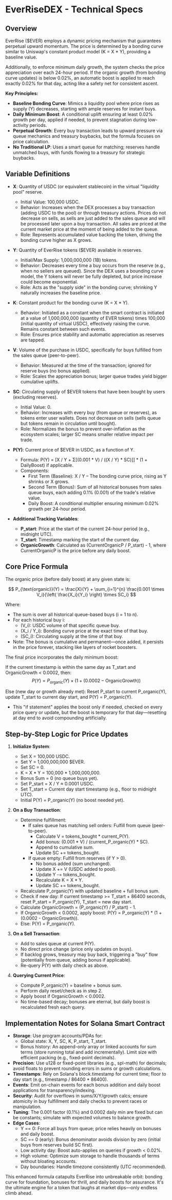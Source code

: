 # EverRiseDEX \- Technical Specs

## Overview

EverRise ($EVER) employs a dynamic pricing mechanism that guarantees perpetual upward momentum. The price is determined by a bonding curve similar to Uniswap's constant product model (K \= X \* Y), providing a baseline value.

Additionally, to enforce minimum daily growth, the system checks the price appreciation over each 24-hour period. If the organic growth (from bonding curve updates) is below 0.02%, an automatic boost is applied to reach exactly 0.02% for that day, acting like a safety net for consistent ascent.

**Key Principles:**

- **Baseline Bonding Curve**: Mimics a liquidity pool where price rises as supply (Y) decreases, starting with ample reserves for instant buys.  
- **Daily Minimum Boost**: A conditional uplift ensuring at least 0.02% growth per day, applied if needed, to prevent stagnation during low-activity periods.  
- **Perpetual Growth**: Every buy transaction leads to upward pressure via queue mechanics and treasury buybacks, but the formula focuses on price calculation.  
- **No Traditional LP**: Uses a smart queue for matching; reserves handle unmatched buys, with funds flowing to a treasury for strategic buybacks.

## Variable Definitions

- **X**: Quantity of USDC (or equivalent stablecoin) in the virtual "liquidity pool" reserve.  
    
  - Initial Value: 100,000 USDC.  
  - Behavior: Increases when the DEX processes a  buy transaction (adding USDC to the pool) or through treasury actions. Prices do not decrease on sells, as sells are just added to the sales queue and will be processed later upon a buy transaction. All sales are priced at the current market price at the moment of being added to the queue.  
  - Role: Represents accumulated value backing the token, driving the bonding curve higher as X grows.


- **Y**: Quantity of EverRise tokens ($EVER) available in reserves.  
    
  - Initial/Max Supply: 1,000,000,000 (1B) tokens.  
  - Behavior: Decreases every time a buy occurs from the reserve (e.g., when no sellers are queued). Since the DEX uses a bounding curve model, the Y tokens will never be fully depleted, but price increase could become exponential.  
  - Role: Acts as the "supply side" in the bonding curve; shrinking Y naturally increases the baseline price.


- **K**: Constant product for the bonding curve (K \= X \* Y).  
    
  - Behavior: Initiated as a constant when the smart contract is initiated at a value of 1,000,000,000 (quantity of EVER tokens) times 100,000 (initial quantity of virtual USDC), effectively raising the curve. Remains constant between such events.  
  - Role: Ensures price stability and automatic appreciation as reserves are tapped.


- **V**: Volume of the purchase in USDC, specifically for buys fulfilled from the sales queue (peer-to-peer).  
    
  - Behavior: Measured at the time of the transaction; ignored for reserve buys (no bonus applied).  
  - Role: Scales the appreciation bonus; larger queue trades yield bigger cumulative uplifts.


- **SC**: Circulating supply of $EVER tokens that have been bought by users (excluding reserves).  
    
  - Initial Value: 0\.  
  - Behavior: Increases with every buy (from queue or reserves), as tokens enter user wallets. Does not decrease on sells (sells queue but tokens remain in circulation until bought).  
  - Role: Normalizes the bonus to prevent over-inflation as the ecosystem scales; larger SC means smaller relative impact per trade.


- **P(Y)**: Current price of $EVER in USDC, as a function of Y.  
    
  - Formula: P(Y) \= \[X / Y \+ Σ\[(0.001 \* V) / ((X / Y) \* SC)\]\] \* (1 \+ DailyBoost) if applicable.  
  - Components:  
    - First Term (Baseline): X / Y – The bonding curve price, rising as Y shrinks or X grows.  
    - Second Term (Bonus): Sum of all historical bonuses from sales queue buys, each adding 0.1% (0.001) of the trade's relative value.  
    - Daily Boost: A conditional multiplier ensuring minimum 0.02% growth per 24-hour period.


- **Additional Tracking Variables**:  
    
  - **P\_start**: Price at the start of the current 24-hour period (e.g., midnight UTC).  
  - **T\_start**: Timestamp marking the start of the current day.  
  - **OrganicGrowth**: Calculated as (CurrentOrganicP / P\_start) \- 1, where CurrentOrganicP is the price before any daily boost.

## Core Price Formula

The organic price (before daily boost) at any given state is:

$$ P_{\text{organic}}(Y) = \frac{X}{Y} + \sum_{i=1}^{n} \frac{0.001 \times V_i}{\left( \frac{X_i}{Y_i} \right) \times SC_i} $$

Where:

- The sum is over all historical queue-based buys (i \= 1 to n).  
- For each historical buy i:  
  - (V\_i): USDC volume of that specific queue buy.  
  - (X\_i / Y\_i): Bonding curve price at the exact time of that buy.  
  - (SC\_i): Circulating supply at the time of that buy.  
- Note: The bonus is cumulative and permanent—once added, it persists in the price forever, stacking like layers of rocket boosters.

The final price incorporates the daily minimum boost:

If the current timestamp is within the same day as T\_start and OrganicGrowth \< 0.0002, then:  
$$ P(Y) = P_{\text{organic}}(Y) \times \left(1 + (0.0002 - \text{OrganicGrowth})\right) $$

Else (new day or growth already met): Reset P\_start to current P\_organic(Y), update T\_start to current day start, and P(Y) \= P\_organic(Y).

- This "if statement" applies the boost only if needed, checked on every price query or update, but the boost is temporary for that day—resetting at day end to avoid compounding artificially.

## Step-by-Step Logic for Price Updates

1. **Initialize System**:  
     
   - Set X \= 100,000 USDC.  
   - Set Y \= 1,000,000,000 $EVER.  
   - Set SC \= 0\.  
   - K \= X \* Y \= 100,000 \* 1,000,000,000.  
   - Bonus Sum \= 0 (no queue buys yet).  
   - Set P\_start \= X / Y ≈ 0.0001 USDC.  
   - Set T\_start \= Current day start timestamp (e.g., floor to midnight UTC).  
   - Initial P(Y) \= P\_organic(Y) (no boost needed yet).

   

2. **On a Buy Transaction**:  
     
   - Determine fulfillment:  
     - If sales queue has matching sell orders: Fulfill from queue (peer-to-peer).  
       - Calculate V \= tokens\_bought \* current\_P(Y).  
       - Add bonus: (0.001 \* V) / (current\_P\_organic(Y) \* SC).  
       - Append to cumulative sum.  
       - Update SC \+= tokens\_bought.  
     - If queue empty: Fulfill from reserves (if Y \> 0).  
       - No bonus added (sum unchanged).  
       - Update X \+= V (USDC added to pool).  
       - Update Y \-= tokens\_bought.  
       - Recalculate K \= X \* Y.  
       - Update SC \+= tokens\_bought.  
   - Recalculate P\_organic(Y) with updated baseline \+ full bonus sum.  
   - Check if new day: If current timestamp \>= T\_start \+ 86400 seconds, reset P\_start \= P\_organic(Y), T\_start \= new day start.  
   - Calculate OrganicGrowth \= (P\_organic(Y) / P\_start) \- 1\.  
   - If OrganicGrowth \< 0.0002, apply boost: P(Y) \= P\_organic(Y) \* (1 \+ (0.0002 \- OrganicGrowth)).  
   - Else: P(Y) \= P\_organic(Y).

   

3. **On a Sell Transaction**:  
     
   - Add to sales queue at current P(Y).  
   - No direct price change (price only updates on buys).  
   - If backlog grows, treasury may buy back, triggering a "buy" flow (potentially from queue, adding bonus if applicable).  
   - Re-query P(Y) with daily check as above.

   

4. **Querying Current Price**:  
     
   - Compute P\_organic(Y) \= baseline \+ bonus sum.  
   - Perform daily reset/check as in step 2\.  
   - Apply boost if OrganicGrowth \< 0.0002.  
   - No time-based decay; bonuses are eternal, but daily boost is recalculated fresh each query.

## Implementation Notes for Solana Smart Contract

- **Storage**: Use program accounts/PDAs for:  
  - Global state: X, Y, SC, K, P\_start, T\_start.  
  - Bonus history: An append-only array or linked accounts for sum terms (store running total and add incrementally). Limit size with efficient packing (e.g., fixed-point decimals).  
- **Precision**: Use u128 or fixed-point libraries (e.g., spl-math) for decimals; avoid floats to prevent rounding errors in sums or growth calculations.  
- **Timestamps**: Rely on Solana's block.timestamp for current time; floor to day start (e.g., timestamp / 86400 \* 86400).  
- **Events**: Emit on-chain events for each bonus addition and daily boost applications for transparency/indexing.  
- **Security**: Audit for overflows in sums/X/Y/growth calcs; ensure atomicity in buy fulfillment and daily checks to prevent races or manipulation.  
- **Tuning**: The 0.001 factor (0.1%) and 0.0002 daily min are fixed but can be constants; simulate with expected volumes to balance growth.  
- **Edge Cases**:  
  - Y \== 0: Force all buys from queue; price relies heavily on bonuses and daily boost.  
  - SC \== 0 (early): Bonus denominator avoids division by zero (initial buys from reserves build SC first).  
  - Low activity day: Boost auto-applies on queries if growth \< 0.02%.  
  - High volume: Optimize sum storage to handle thousands of terms without bloating accounts.  
  - Day boundaries: Handle timezone consistently (UTC recommended).

This enhanced formula catapults EverRise into unbreakable orbit: bonding curve for foundation, bonuses for thrill, and daily boosts for assurance. It's the ultimate engine for a token that laughs at market dips—only endless climb ahead.  


